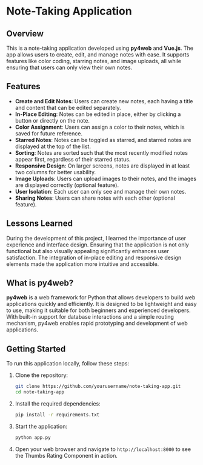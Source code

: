 # Note-Taking Application

## Overview

This is a note-taking application developed using **py4web** and **Vue.js**. The app allows users to create, edit, and manage notes with ease. It supports features like color coding, starring notes, and image uploads, all while ensuring that users can only view their own notes.

## Features

- **Create and Edit Notes**: Users can create new notes, each having a title and content that can be edited separately.
- **In-Place Editing**: Notes can be edited in place, either by clicking a button or directly on the note.
- **Color Assignment**: Users can assign a color to their notes, which is saved for future reference.
- **Starred Notes**: Notes can be toggled as starred, and starred notes are displayed at the top of the list.
- **Sorting**: Notes are sorted such that the most recently modified notes appear first, regardless of their starred status.
- **Responsive Design**: On larger screens, notes are displayed in at least two columns for better usability.
- **Image Uploads**: Users can upload images to their notes, and the images are displayed correctly (optional feature).
- **User Isolation**: Each user can only see and manage their own notes.
- **Sharing Notes**: Users can share notes with each other (optional feature).

## Lessons Learned

During the development of this project, I learned the importance of user experience and interface design. Ensuring that the application is not only functional but also visually appealing significantly enhances user satisfaction. The integration of in-place editing and responsive design elements made the application more intuitive and accessible.

## What is py4web?

**py4web** is a web framework for Python that allows developers to build web applications quickly and efficiently. It is designed to be lightweight and easy to use, making it suitable for both beginners and experienced developers. With built-in support for database interactions and a simple routing mechanism, py4web enables rapid prototyping and development of web applications.

## Getting Started

To run this application locally, follow these steps:

1. Clone the repository:
   ```bash
   git clone https://github.com/yourusername/note-taking-app.git
   cd note-taking-app
   
2. Install the required dependencies:
   ```bash
   pip install -r requirements.txt

3. Start the application:
   ```bash
   python app.py

4. Open your web browser and navigate to `http://localhost:8000` to see the Thumbs Rating Component in action.